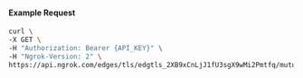 <!-- Code generated for API Clients. DO NOT EDIT. -->

#### Example Request

```bash
curl \
-X GET \
-H "Authorization: Bearer {API_KEY}" \
-H "Ngrok-Version: 2" \
https://api.ngrok.com/edges/tls/edgtls_2XB9xCnLjJ1fU3sgX9wMi2Pmtfq/mutual_tls
```
